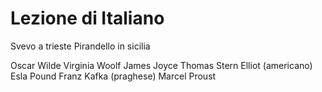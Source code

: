 # Lezione di Italiano

Svevo a trieste
Pirandello in sicilia

Oscar Wilde
Virginia Woolf
James Joyce
Thomas Stern Elliot (americano)
Esla Pound
Franz Kafka (praghese)
Marcel Proust 
<!--stackedit_data:
eyJoaXN0b3J5IjpbNDU0NjI5MTIxLDIxMzQwNzEyM119
-->